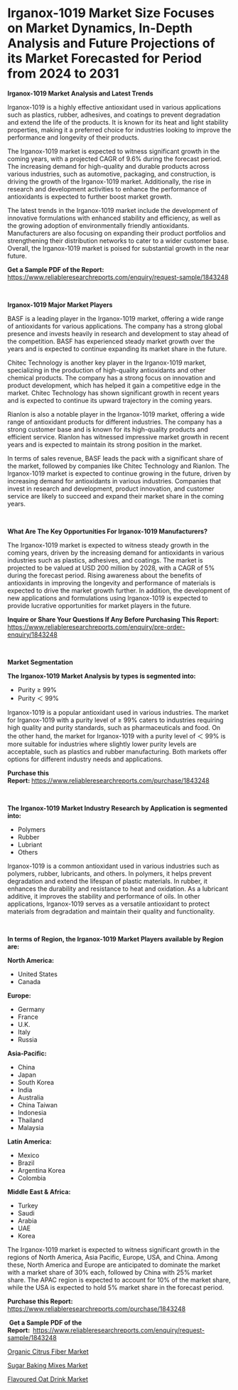 <p><h1>Irganox-1019 Market Size Focuses on Market Dynamics, In-Depth Analysis and Future Projections of its Market Forecasted for Period from 2024 to 2031</h1></p><p><strong>Irganox-1019 Market Analysis and Latest Trends</strong></p>
<p><p>Irganox-1019 is a highly effective antioxidant used in various applications such as plastics, rubber, adhesives, and coatings to prevent degradation and extend the life of the products. It is known for its heat and light stability properties, making it a preferred choice for industries looking to improve the performance and longevity of their products.</p><p>The Irganox-1019 market is expected to witness significant growth in the coming years, with a projected CAGR of 9.6% during the forecast period. The increasing demand for high-quality and durable products across various industries, such as automotive, packaging, and construction, is driving the growth of the Irganox-1019 market. Additionally, the rise in research and development activities to enhance the performance of antioxidants is expected to further boost market growth.</p><p>The latest trends in the Irganox-1019 market include the development of innovative formulations with enhanced stability and efficiency, as well as the growing adoption of environmentally friendly antioxidants. Manufacturers are also focusing on expanding their product portfolios and strengthening their distribution networks to cater to a wider customer base. Overall, the Irganox-1019 market is poised for substantial growth in the near future.</p></p>
<p><strong>Get a Sample PDF of the Report:&nbsp;</strong> <a href="https://www.reliableresearchreports.com/enquiry/request-sample/1843248">https://www.reliableresearchreports.com/enquiry/request-sample/1843248</a></p>
<p>&nbsp;</p>
<p><strong>Irganox-1019 Major Market Players</strong></p>
<p><p>BASF is a leading player in the Irganox-1019 market, offering a wide range of antioxidants for various applications. The company has a strong global presence and invests heavily in research and development to stay ahead of the competition. BASF has experienced steady market growth over the years and is expected to continue expanding its market share in the future.</p><p>Chitec Technology is another key player in the Irganox-1019 market, specializing in the production of high-quality antioxidants and other chemical products. The company has a strong focus on innovation and product development, which has helped it gain a competitive edge in the market. Chitec Technology has shown significant growth in recent years and is expected to continue its upward trajectory in the coming years.</p><p>Rianlon is also a notable player in the Irganox-1019 market, offering a wide range of antioxidant products for different industries. The company has a strong customer base and is known for its high-quality products and efficient service. Rianlon has witnessed impressive market growth in recent years and is expected to maintain its strong position in the market.</p><p>In terms of sales revenue, BASF leads the pack with a significant share of the market, followed by companies like Chitec Technology and Rianlon. The Irganox-1019 market is expected to continue growing in the future, driven by increasing demand for antioxidants in various industries. Companies that invest in research and development, product innovation, and customer service are likely to succeed and expand their market share in the coming years.</p></p>
<p>&nbsp;</p>
<p><strong>What Are The Key Opportunities For Irganox-1019 Manufacturers?</strong></p>
<p><p>The Irganox-1019 market is expected to witness steady growth in the coming years, driven by the increasing demand for antioxidants in various industries such as plastics, adhesives, and coatings. The market is projected to be valued at USD 200 million by 2028, with a CAGR of 5% during the forecast period. Rising awareness about the benefits of antioxidants in improving the longevity and performance of materials is expected to drive the market growth further. In addition, the development of new applications and formulations using Irganox-1019 is expected to provide lucrative opportunities for market players in the future.</p></p>
<p><strong>Inquire or Share Your Questions If Any Before Purchasing This Report:</strong> <a href="https://www.reliableresearchreports.com/enquiry/pre-order-enquiry/1843248">https://www.reliableresearchreports.com/enquiry/pre-order-enquiry/1843248</a></p>
<p>&nbsp;</p>
<p><strong>Market Segmentation</strong></p>
<p><strong>The Irganox-1019 Market Analysis by types is segmented into:</strong></p>
<p><ul><li>Purity ≥ 99%</li><li>Purity ＜ 99%</li></ul></p>
<p><p>Irganox-1019 is a popular antioxidant used in various industries. The market for Irganox-1019 with a purity level of ≥ 99% caters to industries requiring high quality and purity standards, such as pharmaceuticals and food. On the other hand, the market for Irganox-1019 with a purity level of ＜ 99% is more suitable for industries where slightly lower purity levels are acceptable, such as plastics and rubber manufacturing. Both markets offer options for different industry needs and applications.</p></p>
<p><strong>Purchase this Report:&nbsp;</strong><a href="https://www.reliableresearchreports.com/purchase/1843248">https://www.reliableresearchreports.com/purchase/1843248</a></p>
<p>&nbsp;</p>
<p><strong>The Irganox-1019 Market Industry Research by Application is segmented into:</strong></p>
<p><ul><li>Polymers</li><li>Rubber</li><li>Lubriant</li><li>Others</li></ul></p>
<p><p>Irganox-1019 is a common antioxidant used in various industries such as polymers, rubber, lubricants, and others. In polymers, it helps prevent degradation and extend the lifespan of plastic materials. In rubber, it enhances the durability and resistance to heat and oxidation. As a lubricant additive, it improves the stability and performance of oils. In other applications, Irganox-1019 serves as a versatile antioxidant to protect materials from degradation and maintain their quality and functionality.</p></p>
<p>&nbsp;</p>
<p><strong>In terms of Region, the Irganox-1019 Market Players available by Region are:</strong></p>
<p>
    <p> <strong> North America: </strong>
        <ul>
            <li>United States</li>
            <li>Canada</li>
        </ul>
        </p> 
    <p> <strong> Europe: </strong>
        <ul>
            <li>Germany</li>
            <li>France</li>
            <li>U.K.</li>
            <li>Italy</li>
            <li>Russia</li>
        </ul>
        </p> 
    <p> <strong> Asia-Pacific: </strong>
        <ul>
            <li>China</li>
            <li>Japan</li>
            <li>South Korea</li>
            <li>India</li>
            <li>Australia</li>
            <li>China Taiwan</li>
            <li>Indonesia</li>
            <li>Thailand</li>
            <li>Malaysia</li>
        </ul>
        </p> 
    <p> <strong> Latin America: </strong>
        <ul>
            <li>Mexico</li>
            <li>Brazil</li>
            <li>Argentina Korea</li>
            <li>Colombia</li>
        </ul>
        </p> 
    <p> <strong> Middle East & Africa: </strong>
        <ul>
            <li>Turkey</li>
            <li>Saudi</li>
            <li>Arabia</li>
            <li>UAE</li>
            <li>Korea</li>
        </ul>
    </p>
    </p>
<p><p>The Irganox-1019 market is expected to witness significant growth in the regions of North America, Asia Pacific, Europe, USA, and China. Among these, North America and Europe are anticipated to dominate the market with a market share of 30% each, followed by China with 25% market share. The APAC region is expected to account for 10% of the market share, while the USA is expected to hold 5% market share in the forecast period.</p></p>
<p><strong>Purchase this Report: </strong><a href="https://www.reliableresearchreports.com/purchase/1843248">https://www.reliableresearchreports.com/purchase/1843248</a></p>
<p>&nbsp;<strong>Get a Sample PDF of the Report:&nbsp;&nbsp;</strong><a href="https://www.reliableresearchreports.com/enquiry/request-sample/1843248">https://www.reliableresearchreports.com/enquiry/request-sample/1843248</a></p>
<p><strong></strong></p>
<p><p><a href="https://view.publitas.com/reportprime-1/organic-citrus-fiber-market-with-the-goal-of-estimating-the-market-size-and-future-growth-potential-of-various-market-segments-based-on-component-applications-end-user-and-region/">Organic Citrus Fiber Market</a></p><p><a href="https://view.publitas.com/reportprime-1/sugar-baking-mixes-market-share-market-new-trends-analysis-report-by-type-by-application-by-end-use-by-region-and-segment-forecasts-2024-2031/">Sugar Baking Mixes Market</a></p><p><a href="https://view.publitas.com/reportprime-1/flavoured-oat-drink-market-provides-detailed-segmentation-of-this-market-based-on-type-application-and-region-and-forecast-for-the-period-from-2024-2031/">Flavoured Oat Drink Market</a></p></p>